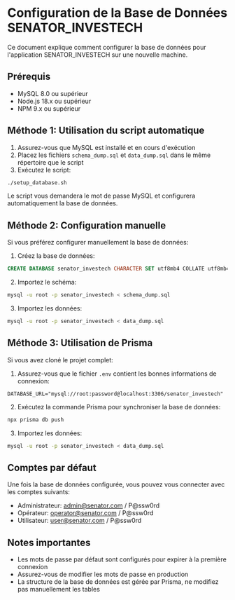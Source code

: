# Configuration de la Base de Données SENATOR_INVESTECH

Ce document explique comment configurer la base de données pour l'application SENATOR_INVESTECH sur une nouvelle machine.

## Prérequis

- MySQL 8.0 ou supérieur
- Node.js 18.x ou supérieur
- NPM 9.x ou supérieur

## Méthode 1: Utilisation du script automatique

1. Assurez-vous que MySQL est installé et en cours d'exécution
2. Placez les fichiers `schema_dump.sql` et `data_dump.sql` dans le même répertoire que le script
3. Exécutez le script:

```bash
./setup_database.sh
```

Le script vous demandera le mot de passe MySQL et configurera automatiquement la base de données.

## Méthode 2: Configuration manuelle

Si vous préférez configurer manuellement la base de données:

1. Créez la base de données:

```sql
CREATE DATABASE senator_investech CHARACTER SET utf8mb4 COLLATE utf8mb4_unicode_ci;
```

2. Importez le schéma:

```bash
mysql -u root -p senator_investech < schema_dump.sql
```

3. Importez les données:

```bash
mysql -u root -p senator_investech < data_dump.sql
```

## Méthode 3: Utilisation de Prisma

Si vous avez cloné le projet complet:

1. Assurez-vous que le fichier `.env` contient les bonnes informations de connexion:

```
DATABASE_URL="mysql://root:password@localhost:3306/senator_investech"
```

2. Exécutez la commande Prisma pour synchroniser la base de données:

```bash
npx prisma db push
```

3. Importez les données:

```bash
mysql -u root -p senator_investech < data_dump.sql
```

## Comptes par défaut

Une fois la base de données configurée, vous pouvez vous connecter avec les comptes suivants:

- Administrateur: admin@senator.com / P@ssw0rd
- Opérateur: operator@senator.com / P@ssw0rd
- Utilisateur: user@senator.com / P@ssw0rd

## Notes importantes

- Les mots de passe par défaut sont configurés pour expirer à la première connexion
- Assurez-vous de modifier les mots de passe en production
- La structure de la base de données est gérée par Prisma, ne modifiez pas manuellement les tables 
